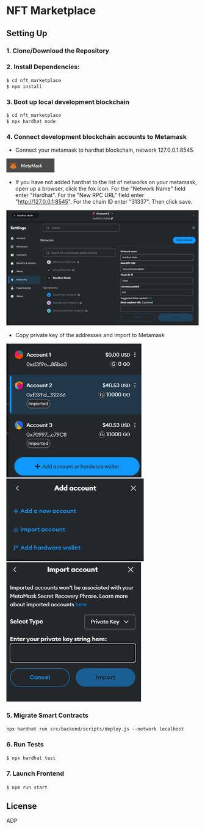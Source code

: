 # NFT Marketplace

## Setting Up
### 1. Clone/Download the Repository

### 2. Install Dependencies:
```
$ cd nft_marketplace
$ npm install
```
### 3. Boot up local development blockchain
```
$ cd nft_marketplace
$ npx hardhat node
```

### 4. Connect development blockchain accounts to Metamask
- Connect your metamask to hardhat blockchain, network 127.0.0.1:8545.

![alt text](image-1.png)

- If you have not added hardhat to the list of networks on your metamask, open up a browser, click the fox icon. For the "Network Name" field enter "Hardhat". For the "New RPC URL" field enter "http://127.0.0.1:8545". For the chain ID enter "31337". Then click save.  

![alt text](image.png)

- Copy private key of the addresses and import to Metamask

![alt text](image-2.png)
![alt text](image-3.png)
![alt text](image-4.png)

### 5. Migrate Smart Contracts
`npx hardhat run src/backend/scripts/deploy.js --network localhost`

### 6. Run Tests
`$ npx hardhat test`

### 7. Launch Frontend
`$ npm run start`

License
----
ADP
